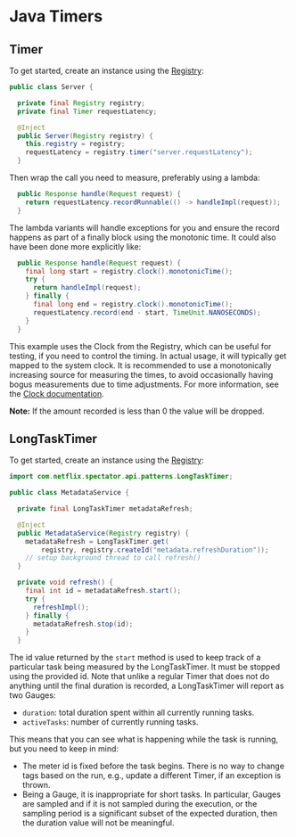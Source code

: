 # Java Timers

## Timer

To get started, create an instance using the [Registry](../registry/overview.md):

```java
public class Server {

  private final Registry registry;
  private final Timer requestLatency;

  @Inject
  public Server(Registry registry) {
    this.registry = registry;
    requestLatency = registry.timer("server.requestLatency");
  }
```

Then wrap the call you need to measure, preferably using a lambda:

```java
  public Response handle(Request request) {
    return requestLatency.recordRunnable(() -> handleImpl(request));
  }
```

The lambda variants will handle exceptions for you and ensure the record happens as part of a
finally block using the monotonic time. It could also have been done more explicitly like:

```java
  public Response handle(Request request) {
    final long start = registry.clock().monotonicTime();
    try {
      return handleImpl(request);
    } finally {
      final long end = registry.clock().monotonicTime();
      requestLatency.record(end - start, TimeUnit.NANOSECONDS);
    }
  }
```

This example uses the Clock from the Registry, which can be useful for testing, if you need
to control the timing. In actual usage, it will typically get mapped to the system clock. It
is recommended to use a monotonically increasing source for measuring the times, to avoid
occasionally having bogus measurements due to time adjustments. For more information, see the
[Clock documentation](../../../core/clock.md).

**Note:** If the amount recorded is less than 0 the value will be dropped.

## LongTaskTimer

To get started, create an instance using the [Registry](../registry/overview.md):

```java
import com.netflix.spectator.api.patterns.LongTaskTimer;

public class MetadataService {

  private final LongTaskTimer metadataRefresh;

  @Inject
  public MetadataService(Registry registry) {
    metadataRefresh = LongTaskTimer.get(
        registry, registry.createId("metadata.refreshDuration"));
    // setup background thread to call refresh()
  }

  private void refresh() {
    final int id = metadataRefresh.start();
    try {
      refreshImpl();
    } finally {
      metadataRefresh.stop(id);
    }
  }
```

The id value returned by the `start` method is used to keep track of a particular task being
measured by the LongTaskTimer. It must be stopped using the provided id. Note that unlike a
regular Timer that does not do anything until the final duration is recorded, a LongTaskTimer
will report as two Gauges:

* `duration`: total duration spent within all currently running tasks.
* `activeTasks`: number of currently running tasks.

This means that you can see what is happening while the task is running, but you need to keep in
mind:

* The meter id is fixed before the task begins. There is no way to change tags based on the run,
e.g., update a different Timer, if an exception is thrown.
* Being a Gauge, it is inappropriate for short tasks. In particular, Gauges are sampled and if it
is not sampled during the execution, or the sampling period is a significant subset of the expected
duration, then the duration value will not be meaningful.
